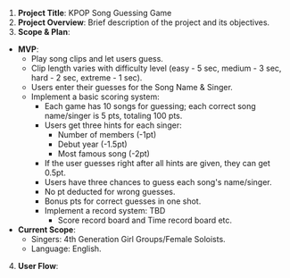 1. **Project Title**: KPOP Song Guessing Game
2. **Project Overview**: Brief description of the project and its objectives.
3. **Scope & Plan**:
  - **MVP**:
    - Play song clips and let users guess.
    - Clip length varies with difficulty level (easy - 5 sec, medium - 3 sec, hard - 2 sec, extreme - 1 sec).
    - Users enter their guesses for the Song Name & Singer.
    - Implement a basic scoring system:
      - Each game has 10 songs for guessing; each correct song name/singer is 5 pts, totaling 100 pts.
      - Users get three hints for each singer:
        - Number of members (-1pt)
        - Debut year (-1.5pt)
        - Most famous song (-2pt)
      - If the user guesses right after all hints are given, they can get 0.5pt.
      - Users have three chances to guess each song's name/singer.
      - No pt deducted for wrong guesses.
      - Bonus pts for correct guesses in one shot.
      - Implement a record system: TBD
        - Score record board and Time record board etc.
  - **Current Scope**:
    - Singers: 4th Generation Girl Groups/Female Soloists.
    - Language: English.
4. **User Flow**:

